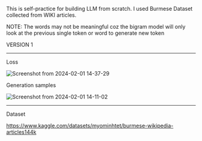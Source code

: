 This is self-practice for building LLM from scratch. I used Burmese Dataset collected from WIKI articles.


NOTE: The words may not be meaningful coz the bigram model will only look at the previous single token or word to generate new token


VERSION 1
_________________________________________________________________________

Loss

![Screenshot from 2024-02-01 14-37-29](https://github.com/myominhtet/BurmeseGPT-Character_Level-/assets/30900212/acbe4131-f7d3-4f4d-967b-b83f80d19a25)

Generation samples

![Screenshot from 2024-02-01 14-11-02](https://github.com/myominhtet/BurmeseGPT-Character_Level-/assets/30900212/1e007bf1-ce00-4e50-8e78-213bdcf21f45)

_________________________________________________________________________

Dataset

https://www.kaggle.com/datasets/myominhtet/burmese-wikipedia-articles144k
